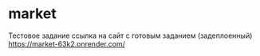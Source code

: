 # market
Тестовое задание
ссылка на сайт с готовым заданием (задеплоенный)
https://market-63k2.onrender.com/
